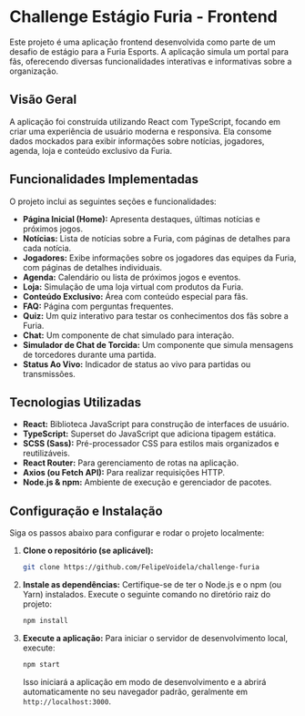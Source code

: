 # Challenge Estágio Furia - Frontend

Este projeto é uma aplicação frontend desenvolvida como parte de um desafio de estágio para a Furia Esports. A aplicação simula um portal para fãs, oferecendo diversas funcionalidades interativas e informativas sobre a organização.

## Visão Geral

A aplicação foi construída utilizando React com TypeScript, focando em criar uma experiência de usuário moderna e responsiva. Ela consome dados mockados para exibir informações sobre notícias, jogadores, agenda, loja e conteúdo exclusivo da Furia.

## Funcionalidades Implementadas

O projeto inclui as seguintes seções e funcionalidades:

*   **Página Inicial (Home):** Apresenta destaques, últimas notícias e próximos jogos.
*   **Notícias:** Lista de notícias sobre a Furia, com páginas de detalhes para cada notícia.
*   **Jogadores:** Exibe informações sobre os jogadores das equipes da Furia, com páginas de detalhes individuais.
*   **Agenda:** Calendário ou lista de próximos jogos e eventos.
*   **Loja:** Simulação de uma loja virtual com produtos da Furia.
*   **Conteúdo Exclusivo:** Área com conteúdo especial para fãs.
*   **FAQ:** Página com perguntas frequentes.
*   **Quiz:** Um quiz interativo para testar os conhecimentos dos fãs sobre a Furia.
*   **Chat:** Um componente de chat simulado para interação.
*   **Simulador de Chat de Torcida:** Um componente que simula mensagens de torcedores durante uma partida.
*   **Status Ao Vivo:** Indicador de status ao vivo para partidas ou transmissões.

## Tecnologias Utilizadas

*   **React:** Biblioteca JavaScript para construção de interfaces de usuário.
*   **TypeScript:** Superset do JavaScript que adiciona tipagem estática.
*   **SCSS (Sass):** Pré-processador CSS para estilos mais organizados e reutilizáveis.
*   **React Router:** Para gerenciamento de rotas na aplicação.
*   **Axios (ou Fetch API):** Para realizar requisições HTTP.
*   **Node.js & npm:** Ambiente de execução e gerenciador de pacotes.


## Configuração e Instalação

Siga os passos abaixo para configurar e rodar o projeto localmente:

1.  **Clone o repositório (se aplicável):**
    ```bash
    git clone https://github.com/FelipeVoidela/challenge-furia
    ```

2.  **Instale as dependências:**
    Certifique-se de ter o Node.js e o npm (ou Yarn) instalados. Execute o seguinte comando no diretório raiz do projeto:
    ```bash
    npm install
    ```
    
3.  **Execute a aplicação:**
    Para iniciar o servidor de desenvolvimento local, execute:
    ```bash
    npm start
    ```
    Isso iniciará a aplicação em modo de desenvolvimento e a abrirá automaticamente no seu navegador padrão, geralmente em `http://localhost:3000`.


